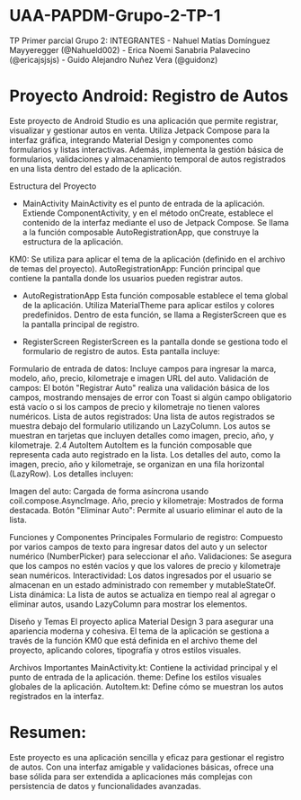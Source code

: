 # UAA-PAPDM-Grupo-2-TP-1
TP Primer parcial
Grupo 2: INTEGRANTES
         -  Nahuel Matías Domínguez Mayyeregger (@Nahueld002)
         - Erica Noemi Sanabria Palavecino (@ericajsjsjs)
         - Guido Alejandro Nuñez Vera (@guidonz)

# Proyecto Android: Registro de Autos
Este proyecto de Android Studio es una aplicación que permite registrar, visualizar y gestionar autos en venta. Utiliza Jetpack Compose para la interfaz gráfica, integrando Material Design y componentes como formularios y listas interactivas. Además, implementa la gestión básica de formularios, validaciones y almacenamiento temporal de autos registrados en una lista dentro del estado de la aplicación.

Estructura del Proyecto
- MainActivity
MainActivity es el punto de entrada de la aplicación. Extiende ComponentActivity, y en el método onCreate, establece el contenido de la interfaz mediante el uso de Jetpack Compose. Se llama a la función composable AutoRegistrationApp, que construye la estructura de la aplicación.

KM0: Se utiliza para aplicar el tema de la aplicación (definido en el archivo de temas del proyecto).
AutoRegistrationApp: Función principal que contiene la pantalla donde los usuarios pueden registrar autos.
- AutoRegistrationApp
Esta función composable establece el tema global de la aplicación. Utiliza MaterialTheme para aplicar estilos y colores predefinidos. Dentro de esta función, se llama a RegisterScreen que es la pantalla principal de registro.

- RegisterScreen
RegisterScreen es la pantalla donde se gestiona todo el formulario de registro de autos. Esta pantalla incluye:

Formulario de entrada de datos: Incluye campos para ingresar la marca, modelo, año, precio, kilometraje e imagen URL del auto.
Validación de campos: El botón "Registrar Auto" realiza una validación básica de los campos, mostrando mensajes de error con Toast si algún campo obligatorio está vacío o si los campos de precio y kilometraje no tienen valores numéricos.
Lista de autos registrados: Una lista de autos registrados se muestra debajo del formulario utilizando un LazyColumn. Los autos se muestran en tarjetas que incluyen detalles como imagen, precio, año, y kilometraje.
2.4 AutoItem
AutoItem es la función composable que representa cada auto registrado en la lista. Los detalles del auto, como la imagen, precio, año y kilometraje, se organizan en una fila horizontal (LazyRow). Los detalles incluyen:

Imagen del auto: Cargada de forma asíncrona usando coil.compose.AsyncImage.
Año, precio y kilometraje: Mostrados de forma destacada.
Botón "Eliminar Auto": Permite al usuario eliminar el auto de la lista.


Funciones y Componentes Principales
Formulario de registro: Compuesto por varios campos de texto para ingresar datos del auto y un selector numérico (NumberPicker) para seleccionar el año.
Validaciones: Se asegura que los campos no estén vacíos y que los valores de precio y kilometraje sean numéricos.
Interactividad: Los datos ingresados por el usuario se almacenan en un estado administrado con remember y mutableStateOf.
Lista dinámica: La lista de autos se actualiza en tiempo real al agregar o eliminar autos, usando LazyColumn para mostrar los elementos.


Diseño y Temas
El proyecto aplica Material Design 3 para asegurar una apariencia moderna y cohesiva. El tema de la aplicación se gestiona a través de la función KM0 que está definida en el archivo theme del proyecto, aplicando colores, tipografía y otros estilos visuales.


Archivos Importantes
MainActivity.kt: Contiene la actividad principal y el punto de entrada de la aplicación.
theme: Define los estilos visuales globales de la aplicación.
AutoItem.kt: Define cómo se muestran los autos registrados en la interfaz.

# Resumen:
Este proyecto es una aplicación sencilla y eficaz para gestionar el registro de autos. Con una interfaz amigable y validaciones básicas, ofrece una base sólida para ser extendida a aplicaciones más complejas con persistencia de datos y funcionalidades avanzadas.
